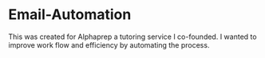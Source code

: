# Email-Automation
This was created for Alphaprep a tutoring service I co-founded. I wanted to improve work flow and efficiency by automating the process.
